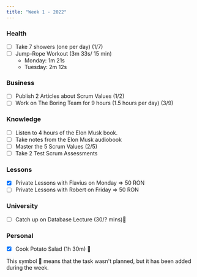 ```yaml
---
title: "Week 1 - 2022"
---
```

### Health
- [ ] Take 7 showers (one per day) (1/7)
- [ ] Jump-Rope Workout (3m 33s/ 15 min)
	- Monday: 1m 21s
	- Tuesday: 2m 12s

### Business
- [ ] Publish 2 Articles about Scrum Values (1/2)
- [ ] Work on The Boring Team for 9 hours (1.5 hours per day) (3/9)

### Knowledge
- [ ] Listen to 4 hours of the Elon Musk book.
- [ ] Take notes from the Elon Musk audiobook
- [ ] Master the 5 Scrum Values (2/5)
- [ ] Take 2 Test Scrum Assessments 

### Lessons
- [x] Private Lessons with Flavius on Monday => 50 RON
- [ ] Private Lessons with Robert on Friday => 50 RON

### University
- [ ] Catch up on Database Lecture (30/? mins)🌟

### Personal
- [x] Cook Potato Salad (1h 30m) 🌟

This symbol 🌟 means that the task wasn't planned, but it has been added during the week.